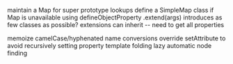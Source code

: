 maintain a Map for super prototype lookups
define a SimpleMap class if Map is unavailable using defineObjectProperty
.extend(args) introduces as few classes as possible?
extensions can inherit -- need to get all properties

memoize camelCase/hyphenated name conversions
override setAttribute to avoid recursively setting property
template folding
lazy automatic node finding
